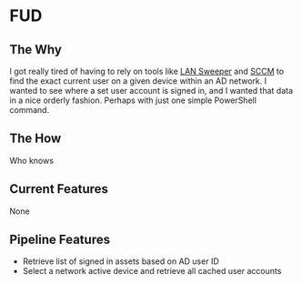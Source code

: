 # FUD

## The Why
I got really tired of having to rely on tools like [LAN Sweeper](https://www.lansweeper.com/) and [SCCM](https://docs.microsoft.com/en-us/mem/configmgr/) to find the exact current user on a given device within an AD network. I wanted to see where a set user account is signed in, and I wanted that data in a nice orderly fashion. Perhaps with just one simple PowerShell command.

## The How
Who knows

## Current Features
None

## Pipeline Features
* Retrieve list of signed in assets based on AD user ID
* Select a network active device and retrieve all cached user accounts
